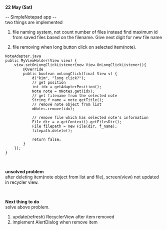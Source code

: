 **22 May (Sat)**  

-- SimpleNotepad app --  
two things are implemented
1. file naming system, not count number of files instead find maximum id from saved files based on the filename. Give next digit for new file name

2. file removing when long button click on selected item(note).
```
NoteAdapter.java
public MyViewHolder(View view) {
    view.setOnLongClickListener(new View.OnLongClickListener(){
        @Override
        public boolean onLongClick(final View v) {
            d("kim", "long click?");
            // get position
            int idx = getAdapterPosition();
            Note note = mNotes.get(idx);
            // get filename from the selected note
            String f_name = note.getTitle();
            // remove note object from list
            mNotes.remove(idx);
            
            // remove file which has selected note's information
            File dir = v.getContext().getFilesDir();
            File filepath = new File(dir, f_name);
            filepath.delete();
            
            return false;
        }
    });
}
```
<br>

**unsolved problem**  
after deleting item(note object from list and file), screen(view) not updated in recycler view.

<br>

**Next thing to do**  
solve above problem.  
1. update(refresh) RecyclerView after item removed  
2. implement AlertDialog when remove item  
